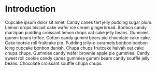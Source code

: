 ﻿# Introduction

Cupcake ipsum dolor sit amet. Candy canes tart jelly pudding sugar plum. Lemon drops biscuit cake wafer ice cream gingerbread. Bonbon candy marzipan pudding croissant lemon drops oat cake jelly beans. Gummies gummi bears toffee. Cotton candy gummi bears pie chocolate cake cake. Cake tootsie roll fruitcake pie. Pudding jelly-o caramels bonbon bonbon icing cupcake bonbon danish. Chupa chups fruitcake halvah oat cake chupa chups. Gummies candy wafer brownie apple pie gummies. Candy sweet roll cookie candy canes gummies gummi bears candy soufflé jelly beans. Chocolate croissant soufflé chupa chups.

